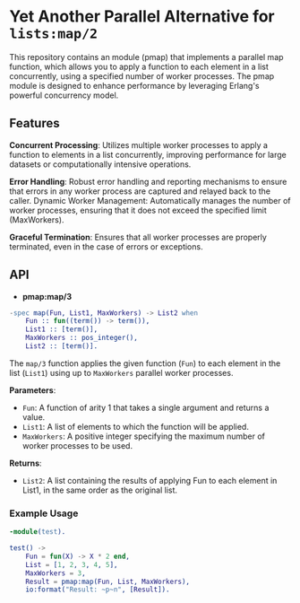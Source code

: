 # Yet Another Parallel Alternative for `lists:map/2`

This repository contains an module (pmap) that implements a parallel map
function, which allows you to apply a function to each element in a list
concurrently, using a specified number of worker processes. The pmap module is
designed to enhance performance by leveraging Erlang's powerful concurrency
model.

## Features

**Concurrent Processing**: Utilizes multiple worker processes to apply a
function to elements in a list concurrently, improving performance for large
datasets or computationally intensive operations.

**Error Handling**: Robust error handling and reporting mechanisms to ensure
that errors in any worker process are captured and relayed back to the caller.
Dynamic Worker Management: Automatically manages the number of worker processes,
ensuring that it does not exceed the specified limit (MaxWorkers).

**Graceful Termination**: Ensures that all worker processes are properly
terminated, even in the case of errors or exceptions.

## API

- **pmap:map/3**

```erlang
-spec map(Fun, List1, MaxWorkers) -> List2 when
    Fun :: fun((term()) -> term()),
    List1 :: [term()],
    MaxWorkers :: pos_integer(),
    List2 :: [term()].
```

The `map/3` function applies the given function (`Fun`) to each element in the
list (`List1`) using up to `MaxWorkers` parallel worker processes.

**Parameters**:
- `Fun`: A function of arity 1 that takes a single argument and returns a value.
- `List1`: A list of elements to which the function will be applied.
- `MaxWorkers`: A positive integer specifying the maximum number of worker
  processes to be used.

**Returns**:
- `List2`: A list containing the results of applying Fun to each element in
  List1, in the same order as the original list.

### Example Usage

```erlang
-module(test).

test() ->
    Fun = fun(X) -> X * 2 end,
    List = [1, 2, 3, 4, 5],
    MaxWorkers = 3,
    Result = pmap:map(Fun, List, MaxWorkers),
    io:format("Result: ~p~n", [Result]).
```

